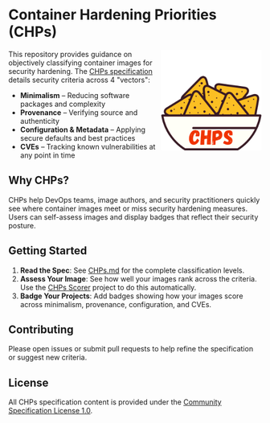 # Container Hardening Priorities (CHPs)

<img align="right" width="200" src="https://github.com/chps-dev/chps/blob/main/img/chps-logo.png" alt="CHPs
logo - a bowl of tortilla chips">

This repository provides guidance on objectively classifying container images for security hardening. The [CHPs specification](./CHPs.md) details security criteria across 4 "vectors":

- **Minimalism** – Reducing software packages and complexity  
- **Provenance** – Verifying source and authenticity  
- **Configuration & Metadata** – Applying secure defaults and best practices  
- **CVEs** – Tracking known vulnerabilities at any point in time  

## Why CHPs?

CHPs help DevOps teams, image authors, and security practitioners quickly see where container images meet or miss security hardening measures. Users can self-assess images and display badges that reflect their security posture.

## Getting Started

1. **Read the Spec**: See [CHPs.md](./CHPs.md) for the complete classification levels.
2. **Assess Your Image**: See how well your images rank across the criteria. Use the [CHPs Scorer](https://github.com/chps-dev/chps-scorer) project to do this automatically. 
3. **Badge Your Projects**: Add badges showing how your images score across minimalism, provenance, configuration, and CVEs.

## Contributing

Please open issues or submit pull requests to help refine the specification or suggest new criteria.

## License

All CHPs specification content is provided under the
[Community Specification License 1.0](License.md).

